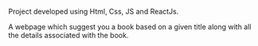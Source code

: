 Project developed using Html, Css, JS and ReactJs.

A webpage which suggest you a book based on a given title along with all the details associated with the book.